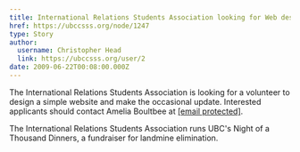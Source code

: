 ```yaml
---
title: International Relations Students Association looking for Web designer/developer 
href: https://ubccsss.org/node/1247
type: Story
author:
  username: Christopher Head
  link: https://ubccsss.org/user/2
date: 2009-06-22T00:08:00.000Z
---
```


<div class="field field-name-body field-type-text-with-summary field-label-hidden"><div class="field-items"><div class="field-item even"><p>The International Relations Students Association is looking for a volunteer to design a simple website and make the occasional update. Interested applicants should contact Amelia Boultbee at <a href="/cdn-cgi/l/email-protection#ea8b878f86838b88859f869e888f8faa8d878b8386c4898587"><span class="__cf_email__" data-cfemail="c5a4a8a0a9aca4a7aab0a9b1a7a0a085a2a8a4aca9eba6aaa8">[email&#xA0;protected]</span></a>.</p>
<p>The International Relations Students Association runs UBC&apos;s Night of a Thousand Dinners, a fundraiser for landmine elimination.</p>
</div></div></div>    <footer>
          </footer>